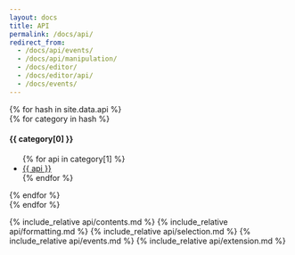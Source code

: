 ```yaml
---
layout: docs
title: API
permalink: /docs/api/
redirect_from:
  - /docs/api/events/
  - /docs/api/manipulation/
  - /docs/editor/
  - /docs/editor/api/
  - /docs/events/
---
```


<div class="row table-of-contents">
{% for hash in site.data.api %}
<nav class="four columns">
  {% for category in hash %}
  <h4>{{ category[0] }}</h4>
  <ul>
  {% for api in category[1] %}<li><a href="#{{ api | downcase }}">{{ api }}</a></li>{% endfor %}
  </ul>
  {% endfor %}
</nav>
{% endfor %}
</div>

{% include_relative api/contents.md %}
{% include_relative api/formatting.md %}
{% include_relative api/selection.md %}
{% include_relative api/events.md %}
{% include_relative api/extension.md %}
